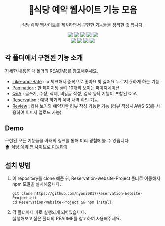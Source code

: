 <h1 align="center">🍝식당 예약 웹사이트 기능 모음</h1>
<p align="center">
  식당 예약 웹사이트를 제작하면서 구현한 기능들을 정리한 것 입니다.
</p>
<div align="center">
  <img src="https://img.shields.io/badge/HTML5-E34F26?style=flat-square&logo=Html5&logoColor=white"></img>
  <img src="https://img.shields.io/badge/CSS3-1572B6?style=flat-square&logo=CSS3&logoColor=white"></img>
  <img src="https://img.shields.io/badge/Javascript-F7DF1E?style=flat-square&logo=Javascript&logoColor=white"></img>
  <img src="https://img.shields.io/badge/Bootstrap-7952B3?style=flat-square&logo=Bootstrap&logoColor=white"></img>
  <img src="https://img.shields.io/badge/Amazon S3-569A31?style=flat-square&logo=Amazon%20S3&logoColor=white"></img><br/>
  <img src="https://img.shields.io/badge/node.js-12.18.3-green?style=flat-square"></img>
  <img src="https://img.shields.io/badge/express-4.16.3-lightgray?style=flat-square"></img>
  <img src="https://img.shields.io/badge/ejs-2.6.1-blueviolet?style=flat-square"></img>
  <img src="https://img.shields.io/badge/MySQL-8.0-blue?style=flat-square"></img> 
</div>

<!-- GIF 추가하기 -->

## 각 폴더에서 구현된 기능 소개
자세한 내용은 각 폴더의 README를 참고해주세요.

- [Like-and-Hate](https://github.com/hyoni0817/Reservation-Website-Project/tree/master/Like-and-Hate) : ip 체크해서 중복으로 좋아요 및 싫어요 누르지 못하게 하는 기능 
- [Pagination](https://github.com/hyoni0817/Reservation-Website-Project/tree/master/Pagination) : 한 페이지당 글이 10개씩 보이는 페이지네이션
- [QnA](https://github.com/hyoni0817/Reservation-Website-Project/tree/master/QnA) : 글쓰기, 수정, 삭제, 비밀글 작성, 검색 등의 기능이 포함된 QnA
- [Reservation](https://github.com/hyoni0817/Reservation-Website-Project/tree/master/Reservation) : 예약 하기와 예약 내역 확인 기능
- [Review](https://github.com/hyoni0817/Reservation-Website-Project/tree/master/Review) : 리뷰 보기와 예약자만 리뷰 작성 가능한 기능 (리뷰 작성시 AWS S3를 사용하여 이미지 업로드 가능)

## Demo
구현된 모든 기능들을 아래의 링크를 통해 미리 경험해 볼 수 있습니다.   
🏠 [식당 예약 웹 사이트로 이동하기](http://13.125.220.200:3000/)

## 설치 방법
1. 이 repository를 clone 해준 뒤, Reservation-Website-Project 폴더로 이동해서 npm 모듈을 설치해줍니다. 
    ```
    git clone https://github.com/hyoni0817/Reservation-Website-Project.git
    cd Reservation-Website-Project && npm install
    ```
2. 각 폴더마다 따로 실행되게 되어있습니다.   
   실행해보고 싶은 폴더의 README를 참고하여 사용해주세요.
